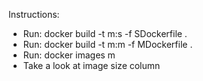 Instructions:

- Run: docker build -t m:s -f SDockerfile .
- Run: docker build -t m:m -f MDockerfile .
- Run: docker images m
- Take a look at image size column


